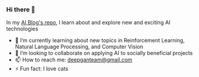 ### Hi there 👋

In my [AI Blog's repo](https://github.com/mswang12/Blog), I learn about and explore new and exciting AI technologies

- 🌱 I’m currently learning about new topics in Reinforcement Learning, Natural Language Processing, and Computer Vision
- 👯 I’m looking to collaborate on applying AI to socially beneficial projects
- 📫 How to reach me: deepganteam@gmail.com
- ⚡ Fun fact: I love cats

<!--
**mswang12/mswang12** is a ✨ _special_ ✨ repository because its `README.md` (this file) appears on your GitHub profile.

Here are some ideas to get you started:

- 🔭 I’m currently working on ...
- 🌱 I’m currently learning ...
- 👯 I’m looking to collaborate on ...
- 🤔 I’m looking for help with ...
- 💬 Ask me about ...
- 📫 How to reach me: ...
- 😄 Pronouns: ...
- ⚡ Fun fact: ...

# Resources:
https://towardsdatascience.com/build-a-stunning-readme-for-your-github-profile-9b80434fe5d7
-->
